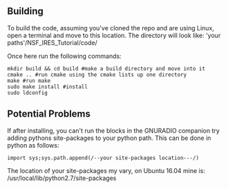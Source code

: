 ## Building
To build the code, assuming you've cloned the repo and are using Linux, open a terminal and move to this location. The directory will look
like: 'your paths'/NSF_IRES_Tutorial/code/

Once here run the following commands:
```
mkdir build && cd build #make a build directory and move into it
cmake .. #run cmake using the cmake lists up one directory
make #run make
sudo make install #install
sudo ldconfig
```

## Potential Problems
If after installing, you can't run the blocks in the GNURADIO companion try adding pythons site-packages to your python path.
This can be done in python as follows:
```
import sys;sys.path.append(/--your site-packages location---/)
```

The location of your site-packages my vary, on Ubuntu 16.04 mine is: /usr/local/lib/python2.7/site-packages
